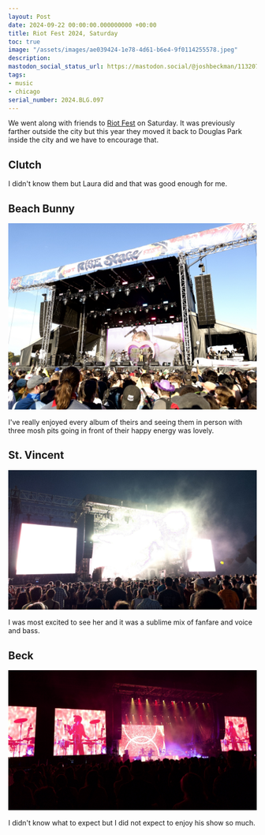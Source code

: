 ```yaml
---
layout: Post
date: 2024-09-22 00:00:00.000000000 +00:00
title: Riot Fest 2024, Saturday
toc: true
image: "/assets/images/ae039424-1e78-4d61-b6e4-9f0114255578.jpeg"
description:
mastodon_social_status_url: https://mastodon.social/@joshbeckman/113207946137833948
tags:
- music
- chicago
serial_number: 2024.BLG.097
---
```

We went along with friends to [Riot Fest](https://riotfest.org/chicago/lineup/) on Saturday. It was previously farther outside the city but this year they moved it back to Douglas Park inside the city and we have to encourage that.

## Clutch

I didn't know them but Laura did and that was good enough for me.

## Beach Bunny

![IMG_3666](/assets/images/ae039424-1e78-4d61-b6e4-9f0114255578.jpeg)

I've really enjoyed every album of theirs and seeing them in person with three mosh pits going in front of their happy energy was lovely.

## St. Vincent

![IMG_3671](/assets/images/24b36dac-8179-4780-b1fe-43b9a01947e5.jpeg)

I was most excited to see her and it was a sublime mix of fanfare and voice and bass.

## Beck

![IMG_3682](/assets/images/86ada567-bf7a-4672-a4ba-fcbbf8b3511f.jpeg)

I didn't know what to expect but I did not expect to enjoy his show so much.
